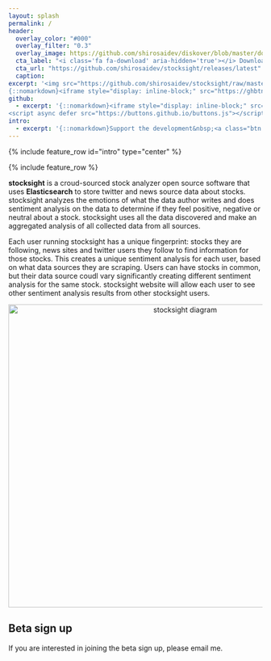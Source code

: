 ```yaml
---
layout: splash
permalink: /
header:
  overlay_color: "#000"
  overlay_filter: "0.3"
  overlay_image: https://github.com/shirosaidev/diskover/blob/master/docs/_pages/heatmap.png?raw=true
  cta_label: "<i class='fa fa-download' aria-hidden='true'></i> Download"
  cta_url: "https://github.com/shirosaidev/stocksight/releases/latest"
  caption:
excerpt: '<img src="https://github.com/shirosaidev/stocksight/raw/master/docs/stocksight.png?raw=true" style="width: 239px; float: left; margin: 0px 30px 10px 0px;">Crowd-sourced stock analysis open-source software powered by Elasticsearch.<br /> <small><a href="https://github.com/shirosaidev/stocksight/releases/tag/v0.1-b.6">Latest release v0.1-b.6</a></small><br /><br />
{::nomarkdown}<iframe style="display: inline-block;" src="https://ghbtns.com/github-btn.html?user=shirosaidev&repo=stocksight&type=star&count=true&size=large" frameborder="0" scrolling="0" width="160px" height="30px"></iframe> <iframe style="display: inline-block;" src="https://ghbtns.com/github-btn.html?user=shirosaidev&repo=diskover&type=fork&count=true&size=large" frameborder="0" scrolling="0" width="158px" height="30px"></iframe>{:/nomarkdown}'
github:
  - excerpt: '{::nomarkdown}<iframe style="display: inline-block;" src="https://ghbtns.com/github-btn.html?user=shirosaidev&repo=stocksight&type=star&count=true&size=large" frameborder="0" scrolling="0" width="160px" height="30px"></iframe> <iframe style="display: inline-block;" src="https://ghbtns.com/github-btn.html?user=shirosaidev&repo=stocksight&type=fork&count=true&size=large" frameborder="0" scrolling="0" width="158px" height="30px"></iframe>
<script async defer src="https://buttons.github.io/buttons.js"></script>{:/nomarkdown}'
intro:
  - excerpt: '{::nomarkdown}Support the development&nbsp;<a class="btn btn--primary" href="https://www.patreon.com/shirosaidev" target="_blank" role="button"><i class="fa fa-heart" aria-hidden="true"></i> Sponsor Patreon</a>&nbsp;<a class="btn btn--primary" href="https://www.paypal.com/cgi-bin/webscr?cmd=_s-xclick&hosted_button_id=CLF223XAS4W72" target="_blank" role="button"><i class="fa fa-credit-card" aria-hidden="true"></i> Donate PayPal</a>{:/nomarkdown}'
---
```


{% include feature_row id="intro" type="center" %}

{% include feature_row %}

<p><strong>stocksight</strong> is a croud-sourced stock analyzer open source software that uses <strong>Elasticsearch</strong> to store twitter and news source data about stocks. stocksight analyzes the emotions of what the data author writes and does sentiment analysis on the data to determine if they feel positive, negative or neutral about a stock. stocksight uses all the data discovered and make an aggregated analysis of all collected data from all sources.</p>
<p>Each user running stocksight has a unique fingerprint: stocks they are following, news sites and twitter users they follow to find information for those stocks. This creates a unique sentiment analysis for each user, based on what data sources they are scraping. Users can have stocks in common, but their data source coudl vary significantly creating different sentiment analysis for the same stock. stocksight website will allow each user to see other sentiment analysis 
results from other stocksight users.</p>
<div align="center"><img src="https://github.com/shirosaidev/stocksight/blob/master/docs/stocksight-diagram.png?raw=true" alt="stocksight diagram" width="685" height="600"/></div>
<h2>Beta sign up</h2>
<p>If you are interested in joining the beta sign up, please email me.</p>
